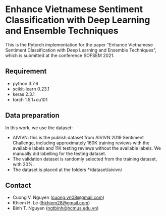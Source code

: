 # Enhance Vietnamese Sentiment Classification with Deep Learning and Ensemble Techniques

This is the Pytorch implementation for the paper "Enhance Vietnamese Sentiment Classification with Deep Learning and Ensemble Techniques", which is submitted at the conference SOFSEM 2021.

## Requirement

* python                    3.7.6     
* scikit-learn              0.23.1
* keras                     2.3.1
* torch                     1.5.1+cu101

## Data preparation

In this work, we use the dataset:
* AIVIVN: this is the publish dataset from AIVIVN 2019 Sentiment Challenge, including approximately 160K training reviews with the available labels and 11K testing reviews without the available labels. We manually did labelling for the testing dataset.
* The validation dataset is randomly selected from the training dataset, with 20%.
* The dataset is placed at the folders */dataset/aivivn/

## Contact

* Cuong V. Nguyen (cuong.vn08@gmail.com)
* Khiem H. Le (lhkhiem28@gmail.com)
* Binh T. Nguyen (ngtbinh@hcmus.edu.vn)
